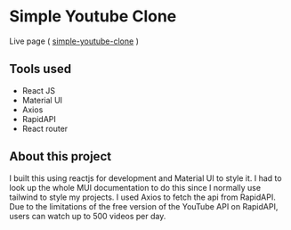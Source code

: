 # Simple Youtube Clone

Live page ( [simple-youtube-clone](https://keen-chimera-aec8bc.netlify.app/) )

## Tools used

- React JS
- Material UI
- Axios
- RapidAPI
- React router

## About this project

I built this using reactjs for development and Material UI to style it. I had to look up the whole MUI documentation to do this since I normally use tailwind to style my projects. I used Axios to fetch the api from RapidAPI. Due to the limitations of the free version of the YouTube API on RapidAPI, users can watch up to 500 videos per day.
